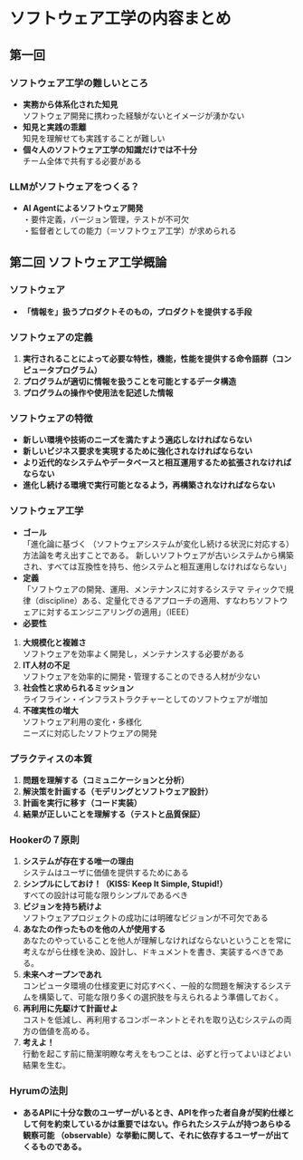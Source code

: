# ソフトウェア工学の内容まとめ
## 第一回
### ソフトウェア工学の難しいところ
- **実務から体系化された知見**  
ソフトウェア開発に携わった経験がないとイメージが湧かない  
- **知見と実践の乖離**  
知見を理解せても実践することが難しい  
- **個々人のソフトウェア工学の知識だけでは不十分**  
チーム全体で共有する必要がある  
### LLMがソフトウェアをつくる？  
- **AI Agentによるソフトウェア開発**  
・要件定義，バージョン管理，テストが不可欠  
・監督者としての能力（＝ソフトウェア工学）が求められる  
## 第二回  ソフトウェア工学概論  
### ソフトウェア  
- **「情報を」扱うプロダクトそのもの，プロダクトを提供する手段**  
### ソフトウェアの定義
1. **実行されることによって必要な特性，機能，性能を提供する命令語群（コンピュータプログラム）**  
2. **プログラムが適切に情報を扱うことを可能とするデータ構造**  
3. **プログラムの操作や使用法を記述した情報**  
### ソフトウェアの特徴
- **新しい環境や技術のニーズを満たすよう適応しなければならない**  
- **新しいビジネス要求を実現するために強化されなければならない**  
- **より近代的なシステムやデータベースと相互運用するため拡張されなければならない**  
- **進化し続ける環境で実行可能となるよう，再構築されなければならない**  
### ソフトウェア工学
- **ゴール**  
「進化論に基づく （ソフトウェアシステムが変化し続ける状況に対応する）方法論を考え出すことである。 新しいソフトウェアが古いシステムから構築され、すべては互換性を持ち、他システムと相互運用しなければならない」
- **定義**  
「ソフトウェアの開発、運用、メンテナンスに対するシステマ  ティックで規律（discipline）ある、定量化できるアプローチの適用、すなわちソフトウェアに対するエンジニアリングの適用」（IEEE） 
- **必要性**
1. **大規模化と複雑さ**  
ソフトウェアを効率よく開発し，メンテナンスする必要がある  
2. **IT人材の不足**  
ソフトウェアを効率的に開発・管理することのできる人材が少ない  
3. **社会性と求められるミッション**  
ライフライン・インフラストラクチャーとしてのソフトウェアが増加  
4. **不確実性の増大**  
ソフトウェア利用の変化・多様化  
ニーズに対応したソフトウェアの開発  
### プラクティスの本質
1. **問題を理解する（コミュニケーションと分析）**  
2. **解決策を計画する（モデリングとソフトウェア設計）**  
3. **計画を実行に移す（コード実装）**  
4. **結果が正しいことを理解する（テストと品質保証）**  
### Hookerの７原則
1. **システムが存在する唯一の理由**  
システムはユーザに価値を提供するためにある  
2. **シンプルにしておけ！（KISS: Keep It Simple, Stupid!）**  
すべての設計は可能な限りシンプルであるべき  
3. **ビジョンを持ち続けよ**  
ソフトウェアプロジェクトの成功には明確なビジョンが不可欠である  
4. **あなたの作ったものを他の人が使用する**  
あなたのやっていることを他人が理解しなければならないということを常に考えながら仕様を決め、設計し、ドキュメントを書き、実装するべきである。  
5. **未来へオープンであれ**  
コンピュータ環境の仕様変更に対応すべく、一般的な問題を解決するシステムを構築して、可能な限り多くの選択肢を与えられるよう準備しておく。  
6. **再利用に先駆けて計画せよ**  
コストを低減し、再利用するコンポーネントとそれを取り込むシステムの両方の価値を高める。  
7. **考えよ！**  
行動を起こす前に簡潔明瞭な考えをもつことは、必ずと行ってよいほどよい結果を生む。  
### Hyrumの法則
- **あるAPIに十分な数のユーザーがいるとき、APIを作った者自身が契約仕様として何を約束しているかは重要ではない。作られたシステムが持つあらゆる観察可能 （observable）な挙動に関して、それに依存するユーザーが出てくるものである。**





